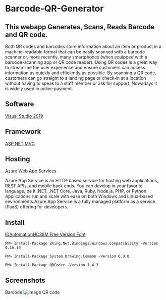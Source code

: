 # Barcode-QR-Generator
## This webapp Generates, Scans, Reads Barcode and QR code.

Both QR codes and barcodes store information about an item or product in a machine-readable format that can be easily scanned with a barcode scanner or, more recently, many smartphones (when equipped with a barcode-scanning app or QR code reader). Using QR codes is a great way to streamline the user experience and ensure customers can access information as quickly and efficiently as possible. By scanning a QR code, customers can go straight to a landing page or check-in at a location without having to speak to a staff member or ask for support. Nowadays it is widely used in online payment.
## Software
[Visual Studio 2019 ](https://visualstudio.microsoft.com/downloads/)
## Framework
[ASP.NET MVC ](https://dotnet.microsoft.com/en-us/apps/aspnet/mvc)
## Hosting
[Azure Web App Services](https://azure.microsoft.com/en-in/services/app-service/web/)

Azure App Service is an HTTP-based service for hosting web applications, REST APIs, and mobile back ends. You can develop in your favorite language, be it .NET, .NET Core, Java, Ruby, Node.js, PHP, or Python. Applications run and scale with ease on both Windows and Linux-based environments.Azure App Service is a fully managed platform as a service (PaaS) offering for developers.
## Install
[IDAutomationHC39M Free Version Font](https://www.wfonts.com/font/idautomationhc39m-free-version)

``` PM> Install-Package ZXing.Net.Bindings.Windows.Compatibility -Version 0.16.10 ```

``` PM> Install-Package System.Drawing.Common -Version 6.0.0 ```

``` PM> Install-Package QRCoder -Version 1.4.3 ```
## Screenshots
Barcode
![image](https://user-images.githubusercontent.com/92319855/151719237-0e29d76a-d4d4-49a2-af37-87e97a158e04.png)
QR code
